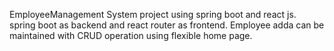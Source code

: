 EmployeeManagement System project using spring boot and react js.
spring boot as backend and react router as frontend.
Employee adda can be maintained with CRUD operation using flexible home page.
